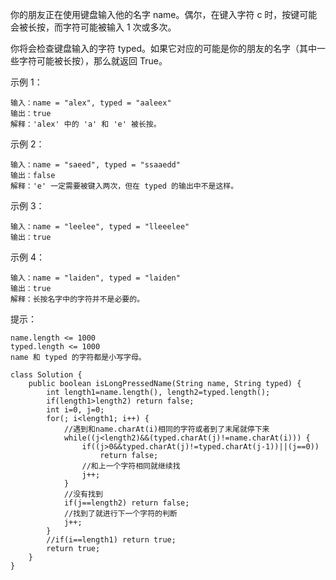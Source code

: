 你的朋友正在使用键盘输入他的名字 name。偶尔，在键入字符 c 时，按键可能会被长按，而字符可能被输入 1 次或多次。

你将会检查键盘输入的字符 typed。如果它对应的可能是你的朋友的名字（其中一些字符可能被长按），那么就返回 True。

 

示例 1：
```
输入：name = "alex", typed = "aaleex"
输出：true
解释：'alex' 中的 'a' 和 'e' 被长按。
```
示例 2：
```
输入：name = "saeed", typed = "ssaaedd"
输出：false
解释：'e' 一定需要被键入两次，但在 typed 的输出中不是这样。
```
示例 3：
```
输入：name = "leelee", typed = "lleeelee"
输出：true
```
示例 4：
```
输入：name = "laiden", typed = "laiden"
输出：true
解释：长按名字中的字符并不是必要的。
```
 

提示：
```
name.length <= 1000
typed.length <= 1000
name 和 typed 的字符都是小写字母。
```

```
class Solution {
    public boolean isLongPressedName(String name, String typed) {
        int length1=name.length(), length2=typed.length();
        if(length1>length2) return false;
        int i=0, j=0;
        for(; i<length1; i++) {
            //遇到和name.charAt(i)相同的字符或者到了末尾就停下来
            while((j<length2)&&(typed.charAt(j)!=name.charAt(i))) {
                if((j>0&&typed.charAt(j)!=typed.charAt(j-1))||(j==0))
                    return false;
                //和上一个字符相同就继续找
                j++;
            }
            //没有找到
            if(j==length2) return false;
            //找到了就进行下一个字符的判断
            j++;
        }
        //if(i==length1) return true;
        return true;
    }
}
```